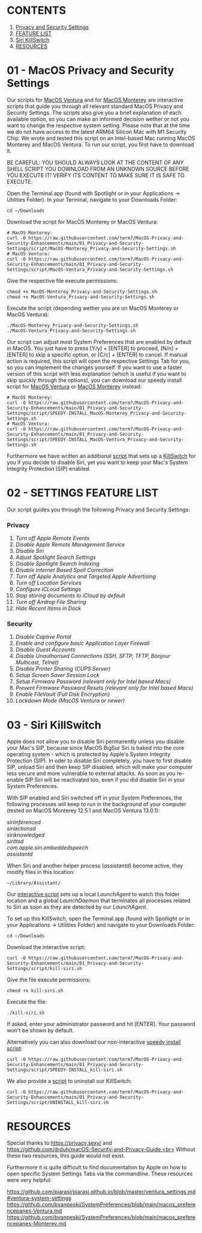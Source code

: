 # CONTENTS

01) [Privacy and Security Settings](#01---MacOS-Privacy-and-Security-Settings)
02) [FEATURE LIST](#02---FEATURE-LIST)
03) [Siri KillSwitch](#03---Siri-KillSwitch)
04) [RESOURCES](#RESOURCES)


# 01 - MacOS Privacy and Security Settings


Our scripts for [MacOS Ventura](script/MacOS-Ventura_Privacy-and-Security-Settings.sh) and for [MacOS Monterey](script/MacOS-Monterey_Privacy-and-Security-Settings.sh) are interactive scripts that guide you through all relevant standard MacOS Privacy and Security Settings. The scripts also give you a brief explanation of each available option, so you can make an informed decision wether or not you want to change the respective system setting. Please note that at the time we do not have access to the latest ARM64 Silicon Mac with M1 Security Chip. We wrote and tested this script on an Intel-based Mac running MacOS Monterey and MacOS Ventura. To run our script, you first have to download it.

BE CAREFUL: YOU SHOULD ALWAYS LOOK AT THE CONTENT OF ANY SHELL SCRIPT YOU DOWNLOAD FROM AN UNKNOWN SOURCE BEFORE YOU EXECUTE IT! 
VERIFY ITS CONTENT TO MAKE SURE IT IS SAFE TO EXECUTE.

Open the Terminal.app (found with Spotlight or in your Applications -> Utilities Folder).
In your Terminal, navigate to your Downloads Folder:

    cd ~/Downloads

Download the script for MacOS Monterey or MacOS Ventura:

    # MacOS Monterey:
    curl -O https://raw.githubusercontent.com/term7/MacOS-Privacy-and-Security-Enhancements/main/01_Privacy-and-Security-Settings/script/MacOS-Monterey_Privacy-and-Security-Settings.sh
    # MacOS Ventura:
    curl -O https://raw.githubusercontent.com/term7/MacOS-Privacy-and-Security-Enhancements/main/01_Privacy-and-Security-Settings/script/MacOS-Ventura_Privacy-and-Security-Settings.sh

Give the respective file execute permissions:

    chmod +x MacOS-Monterey_Privacy-and-Security-Settings.sh
    chmod +x MacOS-Ventura_Privacy-and-Security-Settings.sh

Execute the script (depending wether you are on MacOS Monterey or MacOS Ventura):

    ./MacOS-Monterey_Privacy-and-Security-Settings.sh
    ./MacOS-Ventura_Privacy-and-Security-Settings.sh


Our script can adjust most System Preferences that are enabled by default in MacOS. You just have to press [Y/y] + [ENTER] to proceed, [N/n] + [ENTER] to skip a specific option, or [C/c] + [ENTER] to cancel. If manual action is required, this script will open the respective Settings Tab for you, so you can implement the changes yourself. If you want to use a faster version of this script with less explanation (which is useful if you want to skip quickly through the options), you can download our speedy install script for [MacOS Ventura](script/SPEEDY-INSTALL_MacOS-Ventura_Privacy-and-Security-Settings.sh) or [MacOS Monterey](script/SPEEDY-INSTALL_MacOS-Monterey_Privacy-and-Security-Settings.sh) instead:

    # MacOS Monterey:
    curl -O https://raw.githubusercontent.com/term7/MacOS-Privacy-and-Security-Enhancements/main/01_Privacy-and-Security-Settings/script/SPEEDY-INSTALL_MacOS-Monterey_Privacy-and-Security-Settings.sh
    # MacOS Ventura:
    curl -O https://raw.githubusercontent.com/term7/MacOS-Privacy-and-Security-Enhancements/main/01_Privacy-and-Security-Settings/script/SPEEDY-INSTALL_MacOS-Ventura_Privacy-and-Security-Settings.sh

Furthermore we have written an additional [script](script/kill-siri.sh) that sets up a [KillSwitch](#03---Siri-KillSwitch) for you if you decide to disable Siri, yet you want to keep your Mac's System Integrity Protection (SIP) enabled.

# 02 - SETTINGS FEATURE LIST

Our script guides you through the following Privacy and Security Settings:

### Privacy

01) <i>Turn off Apple Remote Events</i>
02) <i>Disable Apple Remote Management Service</i>
03) <i>Disable Siri</i>
04) <i>Adjust Spotlight Search Settings</i>
05) <i>Disable Spotlight Search Indexing</i>
06) <i>Disable Internet Based Spell Correction</i>
07) <i>Turn off Apple Analytics and Targeted Apple Advertising</i>
08) <i>Turn off Location Services</i>
09) <i>Configure iCLoud Settings</i>
10) <i>Stop storing documents to iCloud by default</i>
11) <i>Turn off Airdrop File Sharing</i>
12) <i>Hide Recent Items in Dock</i>

### Security

01) <i>Disable Captive Portal</i>
02) <i>Enable and configure basic Application Layer Firewall</i>
03) <i>Disable Guest Accounts</i>
04) <i>Disable Unauthorised Connections (SSH, SFTP, TFTP, Bonjour Multicast, Telnet)</i>
05) <i>Disable Printer Sharing (CUPS Server)</i>
06) <i>Setup Screen Saver Session Lock</i>
07) <i>Setup Firmware Password (relevant only for Intel based Macs)</i></i>
08) <i>Prevent Firmware Password Resets (relevant only for Intel based Macs)</i>
09) <i>Enable FileVault (Full Disk Encryption)</i>
10) <i>Lockdown Mode (MacOS Ventura or newer)</i>

# 03 - Siri KillSwitch

Apple does not allow you to disable Siri permanently unless you disable your Mac's SIP, because since MacOS BigSur Siri is baked into the core operating system - which is protected by Apple's System Integrity Protection (SIP). In oder to disable Siri completely, you have to first disable SIP, unload Siri and then keep SIP disabled, which will make your computer less secure and more vulnerable to external attacks. As soon as you re-enable SIP Siri will be reactivated too, even if you did disable Siri in your System Preferences.

With SIP enabled and Siri switched off in your System Preferences, the following processes will keep to run in the background of your computer (tested on MacOS Monterey 12.5.1 and MacOS Ventura 13.0.1):

<em>siriinferenced
<br>siriactionsd
<br>siriknowledged
<br>sirittsd
<br>com.apple.siri.embeddedspeech
<br>assistantd
</em>

When Siri and another helper process (<em>assistantd</em>) become active, they modify files in this location:

    ~/Library/Assistant/
        
Our [interactive script](script/kill-siri.sh) sets up a local <em>LaunchAgent</em> to watch this folder location and a global <em>LaunchDaemon</em> that terminates all processes related to Siri as soon as they are detected by our <em>LaunchAgent</em>.

To set up this KillSwitch, open the Terminal.app (found with Spotlight or in your Applications -> Utilities Folder) and navigate to your Downloads Folder:

    cd ~/Downloads

Download the interactive script:

    curl -O https://raw.githubusercontent.com/term7/MacOS-Privacy-and-Security-Enhancements/main/01_Privacy-and-Security-Settings/script/kill-siri.sh

Give the file execute permissions:

    chmod +x kill-siri.sh

Execute the file:

    ./kill-siri.sh

If asked, enter your administrator password and hit [ENTER].
Your password won't be shown by default.

Alternatively you can also download our non-interactive [speedy install script](script/SPEEDY-INSTALL_kill-siri.sh):

    curl -O https://raw.githubusercontent.com/term7/MacOS-Privacy-and-Security-Enhancements/main/01_Privacy-and-Security-Settings/script/SPEEDY-INSTALL_kill-siri.sh

We also provide a [script](script/UNINSTALL_kill-siri.sh) to uninstall our KillSwitch:

    curl -O https://raw.githubusercontent.com/term7/MacOS-Privacy-and-Security-Enhancements/main/01_Privacy-and-Security-Settings/script/UNINSTALL_kill-siri.sh

# RESOURCES

Special thanks to https://privacy.sexy/ and https://github.com/drduh/macOS-Security-and-Privacy-Guide.<br>
Without these two resources, this guide would not exist.

Furthermore it is quite difficult to find documentation by Apple on how to open specific System Settings Tabs via the commandline. These resources were very helpful:

https://github.com/piarasj/piarasj.github.io/blob/master/ventura_settings.md#ventura-system-settings<br>
https://github.com/bvanpeski/SystemPreferences/blob/main/macos_preferencepanes-Ventura.md<br>
https://github.com/bvanpeski/SystemPreferences/blob/main/macos_preferencepanes-Monterey.md

